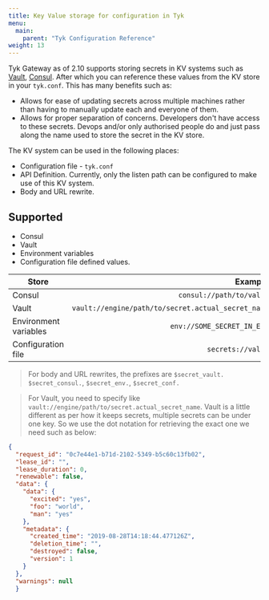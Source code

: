 ```yaml
---
title: Key Value storage for configuration in Tyk
menu:
  main:
    parent: "Tyk Configuration Reference"
weight: 13
---
```


Tyk Gateway as of 2.10 supports storing secrets in KV systems such as
[Vault](https://vaultproject.io), [Consul](https://consul.io). After which you
can reference these values from the KV store in your `tyk.conf`. This has many
benefits such as:

- Allows for ease of updating secrets across multiple machines rather than
  having to manually update each and everyone of them.
- Allows for proper separation of concerns. Developers don't have access to
  these secrets. Devops and/or only authorised people do and just pass along the
  name used to store the secret in the KV store.

The KV system can be used in the following places:

- Configuration file - `tyk.conf`
- API Definition. Currently, only the listen path can be configured to make use
  of this KV system.
- Body and URL rewrite.



## Supported

- Consul
- Vault
- Environment variables
- Configuration file defined values.


| Store                           | Example|
| --------------------------------| -----:|
| Consul                          | `consul://path/to/value`                           |
| Vault                           | `vault://engine/path/to/secret.actual_secret_name` |
| Environment variables           |    `env://SOME_SECRET_IN_ENV`                      |
| Configuration file              | `secrets://value`                                  |


> For body and URL rewrites, the prefixes are `$secret_vault.`
`$secret_consul.`, `$secret_env.`, `$secret_conf.`


> For Vault, you need to specify like
``vault://engine/path/to/secret.actual_secret_name``. Vault is
a little different as per how it keeps secrets, multiple secrets can be under
one key. So we use the dot notation for retrieving the exact one we need such as
below:

```json
{
  "request_id": "0c7e44e1-b71d-2102-5349-b5c60c13fb02",
  "lease_id": "",
  "lease_duration": 0,
  "renewable": false,
  "data": {
    "data": {
      "excited": "yes",
      "foo": "world",
      "man": "yes"
    },
    "metadata": {
      "created_time": "2019-08-28T14:18:44.477126Z",
      "deletion_time": "",
      "destroyed": false,
      "version": 1
    }
  },
  "warnings": null
  }
```





